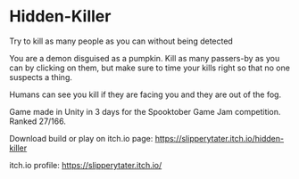 # Hidden-Killer
Try to kill as many people as you can without being detected


You are a demon disguised as a pumpkin. Kill as many passers-by as you can by clicking on them, but make sure to time your kills right so that no one suspects a thing.

Humans can see you kill if they are facing you and they are out of the fog.



Game made in Unity in 3 days for the Spooktober Game Jam competition. Ranked 27/166.

Download build or play on itch.io page: https://slipperytater.itch.io/hidden-killer

itch.io profile: https://slipperytater.itch.io/
